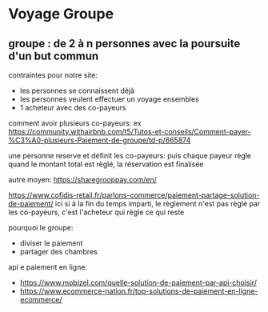 # Voyage Groupe 

## groupe : de 2 à n personnes avec la poursuite d'un but commun

contraintes pour notre site:
- les personnes se connaissent déjà
- les personnes veulent effectuer un voyage ensembles
- 1 acheteur avec des co-payeurs

comment avoir plusieurs co-payeurs: ex https://community.withairbnb.com/t5/Tutos-et-conseils/Comment-payer-%C3%A0-plusieurs-Paiement-de-groupe/td-p/665874

une personne reserve et définit les co-payeurs: puis chaque payeur règle quand le montant total est règlé, la réservation est finalisée

autre moyen:
https://sharegrooppay.com/en/

https://www.cofidis-retail.fr/parlons-commerce/paiement-partage-solution-de-paiement/ 
ici si à la fin du temps imparti, le règlement n'est pas règlé par les co-payeurs, c'est l'acheteur qui règle ce qui reste

pourquoi le groupe: 
- diviser le paiement
- partager des chambres

api e paiement en ligne:
- https://www.mobizel.com/quelle-solution-de-paiement-par-api-choisir/
- https://www.ecommerce-nation.fr/top-solutions-de-paiement-en-ligne-ecommerce/
